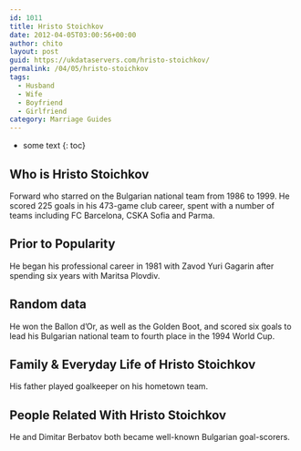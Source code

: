 ```yaml
---
id: 1011
title: Hristo Stoichkov
date: 2012-04-05T03:00:56+00:00
author: chito
layout: post
guid: https://ukdataservers.com/hristo-stoichkov/
permalink: /04/05/hristo-stoichkov
tags:
  - Husband
  - Wife
  - Boyfriend
  - Girlfriend
category: Marriage Guides
---
```


* some text
{: toc}


## Who is  Hristo Stoichkov
                  
                  
                  
Forward who starred on the Bulgarian national team from 1986 to 1999. He scored 225 goals in his 473-game club career, spent with a number of teams including FC Barcelona, CSKA Sofia and Parma.
                  
                
                
                
## Prior to Popularity 
                  
                  
                  
He began his professional career in 1981 with Zavod Yuri Gagarin after spending six years with Maritsa Plovdiv.
                  
                
                
                
## Random data 
                  
                  
                  
He won the Ballon d&#8217;Or, as well as the Golden Boot, and scored six goals to lead his Bulgarian national team to fourth place in the 1994 World Cup.
                  
                
                
                
## Family & Everyday Life of Hristo Stoichkov
                  
                  
                  
His father played goalkeeper on his hometown team.
                  
                
                
                
## People Related With  Hristo Stoichkov
                  
                  
                  
He and Dimitar Berbatov both became well-known Bulgarian goal-scorers.
                  
                
              
            
          
          
          
    
    
  
